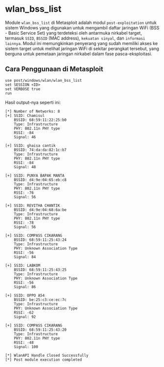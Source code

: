 # wlan_bss_list

Module `wlan_bss_list` di Metasploit adalah modul `post-exploitation` untuk sistem Windows yang digunakan untuk mengambil daftar jaringan WiFi (BSS - Basic Service Set) yang terdeteksi oleh antarmuka nirkabel target, termasuk `SSID`, `BSSID` (MAC address), `kekuatan sinyal`, dan `informasi lainnya`. Modul ini memungkinkan penyerang yang sudah memiliki akses ke sistem target untuk melihat jaringan WiFi di sekitar perangkat tersebut, yang berguna untuk pemetaan jaringan nirkabel dalam fase pasca-eksploitasi.

## Cara Penggunaan di Metasploit

```
use post/windows/wlan/wlan_bss_list
set SESSION <ID>
set VERBOSE true
run
```

Hasil output-nya seperti ini:

```
[*] Number of Networks: 8
[+] SSID: Chamisul 
	BSSID: 68:59:11:22:25:b0 
	Type: Infrastructure
	PHY: 802.11n PHY type 
	RSSI: -84 
	Signal: 46

[+] SSID: ghaisa cantik 
	BSSID: 74:da:da:82:1c:b7 
	Type: Infrastructure
	PHY: 802.11n PHY type 
	RSSI: -84 
	Signal: 48

[+] SSID: PUNYA BAPAK MANTA 
	BSSID: d4:9e:04:65:eb:c8 
	Type: Infrastructure
	PHY: 802.11n PHY type 
	RSSI: -76 
	Signal: 56

[+] SSID: REVITHA CHANTIK 
	BSSID: d4:9e:04:68:6a:be 
	Type: Infrastructure
	PHY: 802.11n PHY type 
	RSSI: -78 
	Signal: 56

[+] SSID: COMPASS CIKARANG 
	BSSID: 68:59:11:25:43:24 
	Type: Infrastructure
	PHY: Unknown Association Type 
	RSSI: -56 
	Signal: 84

[+] SSID: LABKOM 
	BSSID: 68:59:11:25:43:25 
	Type: Infrastructure
	PHY: Unknown Association Type 
	RSSI: -56 
	Signal: 86

[+] SSID: OPPO A54 
	BSSID: be:25:c3:ce:ec:7c 
	Type: Infrastructure
	PHY: Unknown Association Type 
	RSSI: -62 
	Signal: 92

[+] SSID: COMPASS CIKARANG 
	BSSID: 68:59:11:25:43:20 
	Type: Infrastructure
	PHY: 802.11n PHY type 
	RSSI: -48 
	Signal: 100

[*] WlanAPI Handle Closed Successfully
[*] Post module execution completed
```
